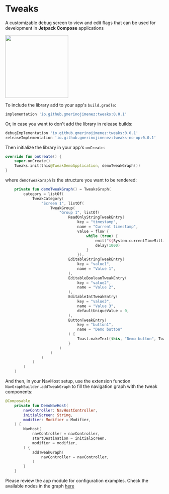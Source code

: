 # Tweaks
A customizable debug screen to view and edit flags that can be used for development in **Jetpack Compose** applications


<img src="https://user-images.githubusercontent.com/4595241/136670126-10564d0c-9cc8-4758-bcdb-8ce7246b654e.gif" data-canonical-src="https://user-images.githubusercontent.com/4595241/136670126-10564d0c-9cc8-4758-bcdb-8ce7246b654e.gif" width="200" />

To include the library add to your app's `build.gradle`:

```gradle
implementation 'io.github.gmerinojimenez:tweaks:0.0.1'
```

Or, in case you want to don't add the library in release builds:
```gradle
debugImplementation 'io.github.gmerinojimenez:tweaks:0.0.1'
releaseImplementation 'io.github.gmerinojimenez:tweaks-no-op:0.0.1'
```

Then initialize the library in your app's `onCreate`:
```kotlin
override fun onCreate() {
    super.onCreate()
    Tweaks.init(this@TweakDemoApplication, demoTweakGraph())
}
```

where `demoTweakGraph` is the structure you want to be rendered:
```kotlin
    private fun demoTweakGraph() = TweaksGraph(
        category = listOf(
            TweakCategory(
                "Screen 1", listOf(
                    TweakGroup(
                        "Group 1", listOf(
                            ReadOnlyStringTweakEntry(
                                key = "timestamp",
                                name = "Current timestamp",
                                value = flow {
                                    while (true) {
                                        emit("${System.currentTimeMillis() / 1000}")
                                        delay(1000)
                                    }
                                }),
                            EditableStringTweakEntry(
                                key = "value1",
                                name = "Value 1",
                            ),
                            EditableBooleanTweakEntry(
                                key = "value2",
                                name = "Value 2",
                            ),
                            EditableIntTweakEntry(
                                key = "value3",
                                name = "Value 3",
                                defaultUniqueValue = 0,
                            ),
                            ButtonTweakEntry(
                                key = "button1",
                                name = "Demo button"
                            ) {
                                Toast.makeText(this, "Demo button", Toast.LENGTH_LONG).show()
                            }
                        )
                    )
                )
            )
        )
    )
```

And then, in your NavHost setup, use the extension function `NavGraphBuilder.addTweakGraph` to fill the navigation graph with the tweak components:
```kotlin
@Composable
    private fun DemoNavHost(
        navController: NavHostController,
        initialScreen: String,
        modifier: Modifier = Modifier,
    ) {
        NavHost(
            navController = navController,
            startDestination = initialScreen,
            modifier = modifier,
        ) {
            addTweakGraph(
                navController = navController,
            )
        }
    }
```

Please review the app module for configuration examples. Check the available nodes in the graph [here](https://github.com/gmerinojimenez/tweaks/blob/main/library/src/enabled/java/com/gmerino/tweak/domain/tweakModels.kt)
